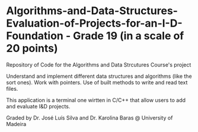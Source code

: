 # Algorithms-and-Data-Structures-Evaluation-of-Projects-for-an-I-D-Foundation - Grade 19 (in a scale of 20 points)
Repository of Code for the Algorithms and Data Strcutures Course's project

Understand and implement different data structures and algorithms (like the sort ones). Work with pointers. Use of built methods to write and read text files.

This application is a terminal one wirtten in C/C++ that allow users to add and evaluate I&D projects.

Graded by Dr. José Luís Silva and Dr. Karolina Baras @ University of Madeira
